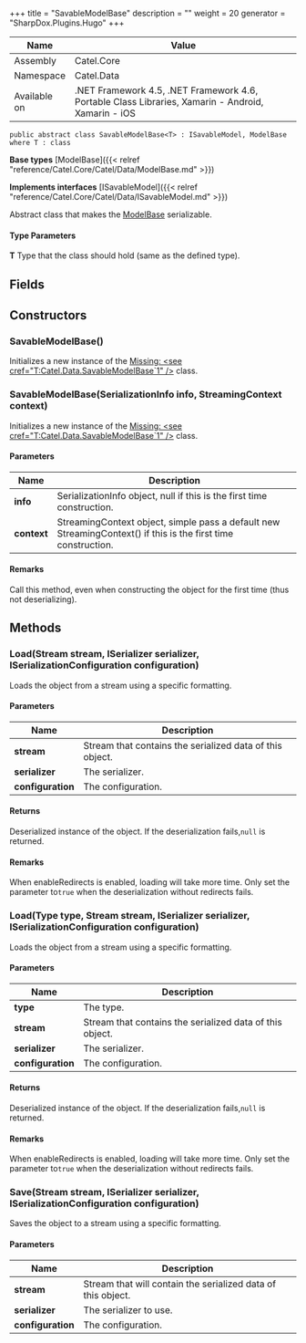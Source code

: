 

+++
title = "SavableModelBase" 
description = ""
weight = 20
generator = "SharpDox.Plugins.Hugo"
+++

Name|Value
---|---
Assembly|Catel.Core
Namespace|Catel.Data
Available on|.NET Framework 4.5, .NET Framework 4.6, Portable Class Libraries, Xamarin - Android, Xamarin - iOS

```
public abstract class SavableModelBase<T> : ISavableModel, ModelBase where T : class 
```

**Base types**
[ModelBase]({{< relref "reference/Catel.Core/Catel/Data/ModelBase.md" >}})

**Implements interfaces**
[ISavableModel]({{< relref "reference/Catel.Core/Catel/Data/ISavableModel.md" >}})

Abstract class that makes the [ModelBase](#) serializable.

#### Type Parameters

**T**
Type that the class should hold (same as the defined type).

## Fields

## Constructors

### SavableModelBase()

Initializes a new instance of the [Missing: &lt;see cref="T:Catel.Data.SavableModelBase`1" /&gt;](#) class.

### SavableModelBase(SerializationInfo info, StreamingContext context)

Initializes a new instance of the [Missing: &lt;see cref="T:Catel.Data.SavableModelBase`1" /&gt;](#) class.

#### Parameters

Name|Description
---|---
**info**|SerializationInfo object, null if this is the first time construction.
**context**|StreamingContext object, simple pass a default new StreamingContext() if this is the first time construction.

#### Remarks

Call this method, even when constructing the object for the first time (thus not deserializing).

## Methods

### Load(Stream stream, ISerializer serializer, ISerializationConfiguration configuration)

Loads the object from a stream using a specific formatting.

#### Parameters

Name|Description
---|---
**stream**|Stream that contains the serialized data of this object.
**serializer**|The serializer.
**configuration**|The configuration.

#### Returns

Deserialized instance of the object. If the deserialization fails,`null` is returned.

#### Remarks

When enableRedirects is enabled, loading will take more time. Only set the parameter to`true` when the deserialization without redirects fails.

### Load(Type type, Stream stream, ISerializer serializer, ISerializationConfiguration configuration)

Loads the object from a stream using a specific formatting.

#### Parameters

Name|Description
---|---
**type**|The type.
**stream**|Stream that contains the serialized data of this object.
**serializer**|The serializer.
**configuration**|The configuration.

#### Returns

Deserialized instance of the object. If the deserialization fails,`null` is returned.

#### Remarks

When enableRedirects is enabled, loading will take more time. Only set the parameter to`true` when the deserialization without redirects fails.

### Save(Stream stream, ISerializer serializer, ISerializationConfiguration configuration)

Saves the object to a stream using a specific formatting.

#### Parameters

Name|Description
---|---
**stream**|Stream that will contain the serialized data of this object.
**serializer**|The serializer to use.
**configuration**|The configuration.

